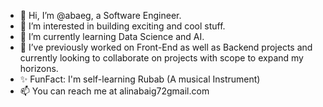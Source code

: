 - 👋 Hi, I’m @abaeg, a Software Engineer.
- 👀 I’m interested in building exciting and cool stuff.
- 🌱 I’m currently learning Data Science and AI.
- 💞️ I’ve previously worked on Front-End as well as Backend projects and currently looking to collaborate on projects with scope to expand my horizons.
- ✨ FunFact: I'm self-learning Rubab (A musical Instrument)
- 📫 You can reach me at alinabaig72gmail.com




<!---
abaeg/abaeg is a ✨ special ✨ repository because its `README.md` (this file) appears on your GitHub profile.
You can click the Preview link to take a look at your changes.
--->
